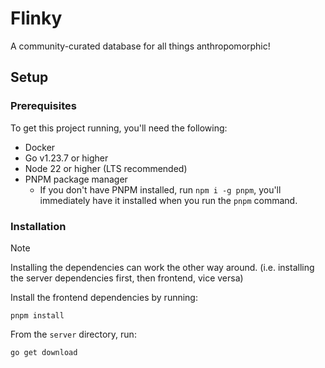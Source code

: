 # Flinky

A community-curated database for all things anthropomorphic!

## Setup

### Prerequisites

To get this project running, you'll need the following:

- Docker
- Go v1.23.7 or higher
- Node 22 or higher (LTS recommended)
- PNPM package manager
  - If you don't have PNPM installed, run `npm i -g pnpm`, you'll immediately have it installed when you run the `pnpm` command.

### Installation

> [!NOTE]
>
> Installing the dependencies can work the other way around. (i.e. installing the server dependencies first, then frontend, vice versa)

Install the frontend dependencies by running:

```console
pnpm install
```

From the `server` directory, run:

```console
go get download
```
